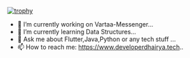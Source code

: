 
 [![trophy](https://github-profile-trophy.vercel.app/developerdhairya=ryo-ma&theme=onedark)](https://github.com/ryo-ma/github-profile-trophy)

- 🔭 I’m currently working on Vartaa-Messenger...
- 🌱 I’m currently learning Data Structures...
- 💬 Ask me about Flutter,Java,Python or any tech stuff ...
- 📫 How to reach me: https://www.developerdhairya.tech..

